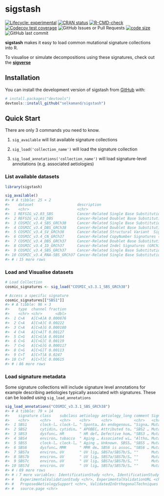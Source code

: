 
<!-- README.md is generated from README.Rmd. Please edit that file -->

# sigstash

<!-- badges: start -->

[![Lifecycle:
experimental](https://img.shields.io/badge/lifecycle-experimental-orange.svg)](https://lifecycle.r-lib.org/articles/stages.html#experimental)
[![CRAN
status](https://www.r-pkg.org/badges/version/sigstash)](https://CRAN.R-project.org/package=sigstash)
[![R-CMD-check](https://github.com/selkamand/sigstash/actions/workflows/R-CMD-check.yaml/badge.svg)](https://github.com/selkamand/sigstash/actions/workflows/R-CMD-check.yaml)
[![Codecov test
coverage](https://codecov.io/gh/selkamand/sigstash/branch/main/graph/badge.svg)](https://app.codecov.io/gh/selkamand/sigstash?branch=main)
![GitHub Issues or Pull
Requests](https://img.shields.io/github/issues-closed/selkamand/sigstash)
[![code
size](https://img.shields.io/github/languages/code-size/selkamand/sigstash.svg)](https://github.com/selkamand/sigstash)
![GitHub last
commit](https://img.shields.io/github/last-commit/selkamand/sigstash)
<!-- badges: end -->

**sigstash** makes it easy to load common mutational signature
collections into R.

To visualise or simulate decompositions using these signatures, check
out the [**sigverse**](https://github.com/selkamand/sigverse)

## Installation

You can install the development version of sigstash from
[GitHub](https://github.com/) with:

``` r
# install.packages("devtools")
devtools::install_github("selkamand/sigstash")
```

## Quick Start

There are only 3 commands you need to know.

1.  `sig_available` will list available signature collections

2.  `sig_load('collection_name')` will load the signature collection

3.  `sig_load_annotations('collection_name')` will load signature-level
    annotations (e.g. associated aetiologies)

### List available datasets

``` r
library(sigstash)

sig_available()
#> # A tibble: 25 × 2
#>    dataset                    description                                       
#>    <chr>                      <chr>                                             
#>  1 REFSIG_v2.03_SBS           Cancer-Related Single Base Substitution Signature…
#>  2 REFSIG_v2.03_DBS           Cancer-Related Doublet Base Substitution Signatur…
#>  3 COSMIC_v3.4_SBS_GRCh38     Cancer-Related Single Base Substitution Signature…
#>  4 COSMIC_v3.4_DBS_GRCh38     Cancer-Related Doublet Base Substitution Signatur…
#>  5 COSMIC_v3.4_SV_GRCh38      Cancer-Related Structural Variant  Signatures (GR…
#>  6 COSMIC_v3.4_CN_GRCh37      Cancer-Related CopyNumber Signatures (GRCh38). 48…
#>  7 COSMIC_v3.4_DBS_GRCh37     Cancer-Related Doublet Base Substitution Signatur…
#>  8 COSMIC_v3.4_ID_GRCh37      Cancer-Related Indel Signatures (GRCh37). 83 chan…
#>  9 COSMIC_v3.4_SBS_GRCh37     Cancer-Related Single Base Substitution Signature…
#> 10 COSMIC_v3.4_RNA-SBS_GRCh37 Cancer-Related Single Base Substitutions in RNA s…
#> # ℹ 15 more rows
```

### Load and Visualise datasets

``` r
# Load Collection
cosmic_signatures <- sig_load("COSMIC_v3.3.1_SBS_GRCh38")

# Access a specific signature
cosmic_signatures[["SBS1"]]
#> # A tibble: 96 × 3
#>    type  channel fraction
#>    <chr> <chr>      <dbl>
#>  1 C>A   A[C>A]A 0.000876
#>  2 C>A   A[C>A]C 0.00222 
#>  3 C>A   A[C>A]G 0.000180
#>  4 C>A   A[C>A]T 0.00127 
#>  5 C>G   A[C>G]A 0.00184 
#>  6 C>G   A[C>G]C 0.00119 
#>  7 C>G   A[C>G]G 0.000117
#>  8 C>G   A[C>G]T 0.00113 
#>  9 C>T   A[C>T]A 0.0247  
#> 10 C>T   A[C>T]C 0.00615 
#> # ℹ 86 more rows
```

### Load signature metadata

Some signature collections will include signature level annotations for
example describing aetiologies typically associated with signatures.
These can be loaded using `sig_load_annotations`

``` r
sig_load_annotations("COSMIC_v3.3.1_SBS_GRCh38")
#> # A tibble: 79 × 14
#>    signature class    subclass aetiology aetiology_long comment SignatureVersion
#>    <chr>     <chr>    <chr>    <chr>     <chr>          <chr>   <chr>           
#>  1 SBS1      clock-l… clock-l… " Sponta… An endogenous… "Signa… Mutational Sign…
#>  2 SBS2      cytidin… cytidin… " APOBEC… Attributed to… "SBS2 … Mutational Sign…
#>  3 SBS3      dysfunc… HR       " HR def… Defective hom… "SBS3 … Mutational Sign…
#>  4 SBS4      environ… tobacco  " Aging … Associated wi… "Altho… Mutational Sign…
#>  5 SBS5      clock-l… clock-l… " Aging … Unknown. SBS5… "SBS5 … Mutational Sign…
#>  6 SBS6      dysfunc… MMR      " MMR de… SBS6 is assoc… "SBS6 … Mutational Sign…
#>  7 SBS7a     environ… UV       " UV lig… SBS7a/SBS7b/S… ""      Mutational Sign…
#>  8 SBS7b     environ… UV       " UV lig… SBS7a/SBS7b/S… ""      Mutational Sign…
#>  9 SBS7c     environ… UV       " UV lig… SBS7a/SBS7b/S… ""      Mutational Sign…
#> 10 SBS7d     environ… UV       " UV lig… SBS7a/SBS7b/S… ""      Mutational Sign…
#> # ℹ 69 more rows
#> # ℹ 7 more variables: IdentificationStudy <chr>, IdentificationStudyURL <chr>,
#> #   ExperimentalValidationStudy <chr>, ExperimentalValidationURL <chr>,
#> #   ProposedAetiologySupport <chr>, ValidatedInOrthogonalTechniques <chr>,
#> #   source.page <chr>
```
